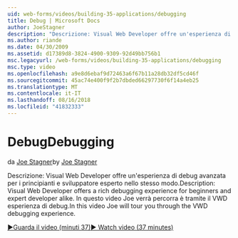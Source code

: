 ```yaml
---
uid: web-forms/videos/building-35-applications/debugging
title: Debug | Microsoft Docs
author: JoeStagner
description: "Descrizione: Visual Web Developer offre un'esperienza di debug avanzata per i principianti e sviluppatore esperto nello stesso modo. In questo video Joe verrà percorra è tramite il VW..."
ms.author: riande
ms.date: 04/30/2009
ms.assetid: d17389d8-3824-4900-9309-92d49bb756b1
msc.legacyurl: /web-forms/videos/building-35-applications/debugging
msc.type: video
ms.openlocfilehash: a9e8d6ebaf9d72463a6f67b11a28db32df5cd46f
ms.sourcegitcommit: 45ac74e400f9f2b7dbded66297730f6f14a4eb25
ms.translationtype: MT
ms.contentlocale: it-IT
ms.lasthandoff: 08/16/2018
ms.locfileid: "41832333"
---
```

<a name="debugging"></a><span data-ttu-id="8529a-104">Debug</span><span class="sxs-lookup"><span data-stu-id="8529a-104">Debugging</span></span>
====================
<span data-ttu-id="8529a-105">da [Joe Stagner](https://github.com/JoeStagner)</span><span class="sxs-lookup"><span data-stu-id="8529a-105">by [Joe Stagner](https://github.com/JoeStagner)</span></span>

<span data-ttu-id="8529a-106">Descrizione: Visual Web Developer offre un'esperienza di debug avanzata per i principianti e sviluppatore esperto nello stesso modo.</span><span class="sxs-lookup"><span data-stu-id="8529a-106">Description: Visual Web Developer offers a rich debugging experience for beginners and expert developer alike.</span></span> <span data-ttu-id="8529a-107">In questo video Joe verrà percorra è tramite il VWD esperienza di debug.</span><span class="sxs-lookup"><span data-stu-id="8529a-107">In this video Joe will tour you through the VWD debugging experience.</span></span>

[<span data-ttu-id="8529a-108">&#9654;Guarda il video (minuti 37)</span><span class="sxs-lookup"><span data-stu-id="8529a-108">&#9654; Watch video (37 minutes)</span></span>](https://channel9.msdn.com/Blogs/ASP-NET-Site-Videos/debugging)
